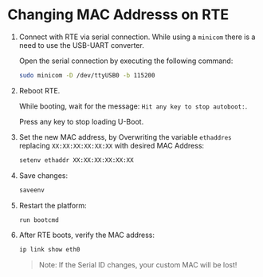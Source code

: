 # Changing MAC Addresss on RTE


1. Connect with RTE via serial connection. While using a
   `minicom` there is a need to use the USB-UART converter.

   Open the serial connection by executing the following command:
    
    ```bash
    sudo minicom -D /dev/ttyUSB0 -b 115200 
    ```

1. Reboot RTE.

   While booting, wait for the message: `Hit any key to stop autoboot:`.

   Press any key to stop loading U-Boot.

1. Set the new MAC address, by Overwriting the variable `ethaddres` 
   replacing `XX:XX:XX:XX:XX:XX` with desired MAC Address:

   ```bash
   setenv ethaddr XX:XX:XX:XX:XX:XX
   ```

1. Save changes:

   ```bash
   saveenv
   ```

1. Restart the platform:

   ```bash
   run bootcmd
   ```

1. After RTE boots, verify the MAC address:

   ```bash
   ip link show eth0
   ```

   > Note: If the Serial ID changes, your custom MAC will be lost!

